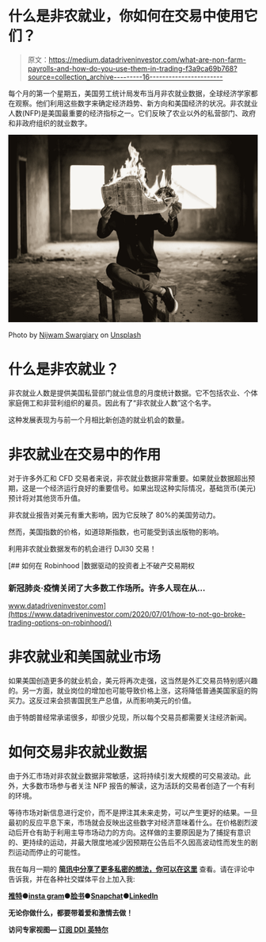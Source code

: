 # 什么是非农就业，你如何在交易中使用它们？

> 原文：<https://medium.datadriveninvestor.com/what-are-non-farm-payrolls-and-how-do-you-use-them-in-trading-f3a9ca69b768?source=collection_archive---------16----------------------->

每个月的第一个星期五，美国劳工统计局发布当月非农就业数据，全球经济学家都在观察。他们利用这些数字来确定经济趋势、新方向和美国经济的状况。非农就业人数(NFP)是美国最重要的经济指标之一。它们反映了农业以外的私营部门、政府和非政府组织的就业数字。

![](img/6dfdd8f1b127cc7690ad962b0a53a083.png)

Photo by [Nijwam Swargiary](https://unsplash.com/@pixel_talkies?utm_source=medium&utm_medium=referral) on [Unsplash](https://unsplash.com?utm_source=medium&utm_medium=referral)

# 什么是非农就业？

非农就业人数是提供美国私营部门就业信息的月度统计数据。它不包括农业、个体家庭佣工和非营利组织的雇员。因此有了“非农就业人数”这个名字。

这种发展表现为与前一个月相比新创造的就业机会的数量。

# 非农就业在交易中的作用

对于许多外汇和 CFD 交易者来说，非农就业数据非常重要。如果就业数据超出预期，这是一个经济运行良好的重要信号。如果出现这种实际情况，基础货币(美元)预计将对其他货币升值。

非农就业报告对美元有重大影响，因为它反映了 80%的美国劳动力。

然而，美国指数的价格，如道琼斯指数，也可能受到该出版物的影响。

利用非农就业数据发布的机会进行 DJI30 交易！

[](https://www.datadriveninvestor.com/2020/07/01/how-to-not-go-broke-trading-options-on-robinhood/) [## 如何在 Robinhood |数据驱动的投资者上不破产交易期权

### 新冠肺炎·疫情关闭了大多数工作场所。许多人现在从…

www.datadriveninvestor.com](https://www.datadriveninvestor.com/2020/07/01/how-to-not-go-broke-trading-options-on-robinhood/) 

# 非农就业和美国就业市场

如果美国创造更多的就业机会，美元将再次走强，这当然是外汇交易员特别感兴趣的。另一方面，就业岗位的增加也可能导致价格上涨，这将降低普通美国家庭的购买力。这反过来会损害国民生产总值，从而影响美元的价值。

由于特朗普经常承诺很多，却很少兑现，所以每个交易员都需要关注经济新闻。

# 如何交易非农就业数据

由于外汇市场对非农就业数据非常敏感，这将持续引发大规模的可交易波动。此外，大多数市场参与者关注 NFP 报告的解读，这为活跃的交易者创造了一个有利的环境。

等待市场对新信息进行定价，而不是押注其未来走势，可以产生更好的结果。一旦最初的反应平息下来，市场就会反映出这些数字对经济意味着什么。在价格剧烈波动后开仓有助于利用主导市场动力的方向。这样做的主要原因是为了捕捉有意识的、更持续的运动，并最大限度地减少因预期在公告后不久因高波动性而发生的剧烈运动而停止的可能性。

我在每月一期的 [**简讯中分享了更多私密的想法，你可以在这里**](https://mailchi.mp/bf8f8e8ed697/keep-in-touch-with-lukas) 查看。请在评论中告诉我，并在各种社交媒体平台上加入我:

[**推特**](https://twitter.com/WiesfleckerL)●[**insta gram**](https://www.instagram.com/lukaswiesflecker/)●[**脸书**](https://www.facebook.com/lukaswiesfleckerr)●[**Snapchat**](https://www.snapchat.com/add/luggooo)**●[**LinkedIn**](https://www.linkedin.com/in/lukas-wiesflecker-1b11251a5/)**

**无论你做什么，都要带着爱和激情去做！**

****访问专家视图—** [**订阅 DDI 英特尔**](https://datadriveninvestor.com/ddi-intel)**